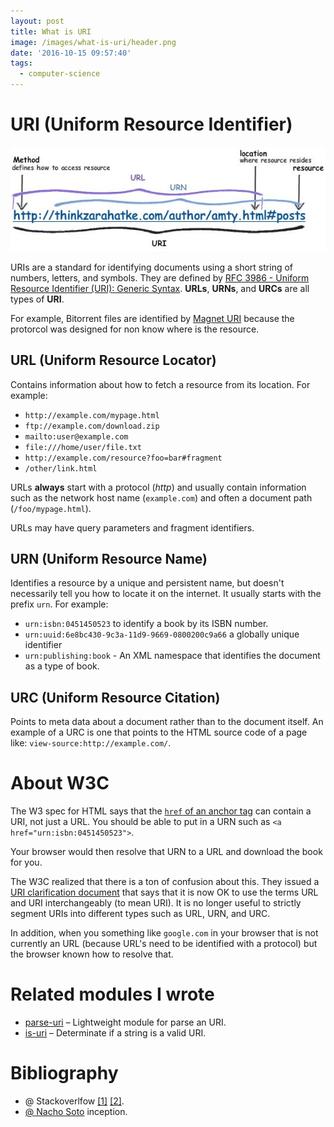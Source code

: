 ```yaml
---
layout: post
title: What is URI
image: /images/what-is-uri/header.png
date: '2016-10-15 09:57:40'
tags:
  - computer-science
---
```


# URI (Uniform Resource Identifier)

![](/images/what-is-uri/obd8dk2.jpeg)

URIs are a standard for identifying documents using a short string of numbers, letters, and symbols. They are defined by [RFC 3986 - Uniform Resource Identifier (URI): Generic Syntax](https://tools.ietf.org/html/rfc3986). **URLs**, **URNs**, and **URCs** are all types of **URI**.

For example, Bitorrent files are identified by [Magnet URI](https://en.wikipedia.org/wiki/Magnet_URI_scheme) because the protorcol was designed for non know where is the resource.

## URL (Uniform Resource Locator)

Contains information about how to fetch a resource from its location. For example:

* `http://example.com/mypage.html`
* `ftp://example.com/download.zip`
* `mailto:user@example.com`
* `file:///home/user/file.txt`
* `http://example.com/resource?foo=bar#fragment`
* `/other/link.html`

URLs **always** start with a protocol (*http*) and usually contain information such as the network host name (`example.com`) and often a document path (`/foo/mypage.html`). 

URLs may have query parameters and fragment identifiers.

## URN (Uniform Resource Name)

Identifies a resource by a unique and persistent name, but doesn't necessarily tell you how to locate it on the internet. It usually starts with the prefix `urn`. For example:

* `urn:isbn:0451450523` to identify a book by its ISBN number.
* `urn:uuid:6e8bc430-9c3a-11d9-9669-0800200c9a66` a globally unique identifier
* `urn:publishing:book` - An XML namespace that identifies the document as a type of book.

## URC (Uniform Resource Citation)

Points to meta data about a document rather than to the document itself. An example of a URC is one that points to the HTML source code of a page like: `view-source:http://example.com/`.

# About W3C

The W3 spec for HTML says that the [`href` of an anchor tag](http://www.w3.org/TR/html401/struct/links.html#h-12.2) can contain a URI, not just a URL. You should be able to put in a URN such as `<a href="urn:isbn:0451450523">`. 

Your browser would then resolve that URN to a URL and download the book for you.

The W3C realized that there is a ton of confusion about this. They issued a [URI clarification document](http://www.w3.org/TR/uri-clarification/) that says that it is now OK to use the terms URL and URI interchangeably (to mean URI). It is no longer useful to strictly segment URIs into different types such as URL, URN, and URC.

In addition, when you something like `google.com` in your browser that is not currently an URL (because URL's need to be identified with a protocol) but the browser known how to resolve that.

# Related modules I wrote

* [parse-uri](https://github.com/kikobeats/parse-uri) – Lightweight module for parse an URI.
* [is-uri](https://github.com/kikobeats/is-uri) – Determinate if a string is a valid URI.

# Bibliography

* @ Stackoverlfow [[1]](http://stackoverflow.com/questions/176264/what-is-the-difference-between-a-uri-a-url-and-a-urn/1984225#1984225)
[[2]](http://stackoverflow.com/questions/176264/what-is-the-difference-between-a-uri-a-url-and-a-urn).
* [@ Nacho Soto](https://twitter.com/NachoSoto/status/787043395747188736) inception.
